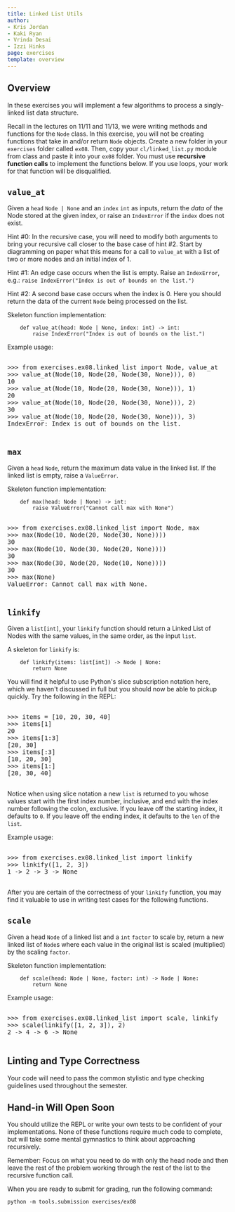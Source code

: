 ```yaml
---
title: Linked List Utils
author:
- Kris Jordan
- Kaki Ryan
- Vrinda Desai
- Izzi Hinks
page: exercises
template: overview
---
```


## Overview

In these exercises you will implement a few algorithms to process a singly-linked list data structure.

Recall in the lectures on 11/11 and 11/13, we were writing methods and functions for the `Node` class. In this exercise, you will not be creating functions that take in and/or return `Node` objects. Create a new folder in your `exercises` folder called `ex08`. Then, copy your `cl/linked_list.py` module from class and paste it into your `ex08` folder. You must use **recursive function calls** to implement the functions below. If you use loops, your work for that function will be disqualified.

## `value_at` 

Given a `head` `Node | None` and an `index` `int` as inputs, return the _data_ of the Node stored at the given index, or raise an `IndexError` if the `index` does not exist.

Hint #0: In the recursive case, you will need to modify both arguments to bring your recursive call closer to the base case of hint #2. Start by diagramming on paper what this means for a call to `value_at` with a list of two or more nodes and an initial index of 1.

Hint #1: An edge case occurs when the list is empty. Raise an `IndexError`, e.g.: `raise IndexError("Index is out of bounds on the list.")`

Hint #2: A second base case occurs when the index is 0. Here you should return the data of the current `Node` being processed on the list.

Skeleton function implementation:

~~~
    def value_at(head: Node | None, index: int) -> int:
        raise IndexError("Index is out of bounds on the list.")
~~~

Example usage:

<pre>
<div class="terminal">
>>> from exercises.ex08.linked_list import Node, value_at
>>> value_at(Node(10, Node(20, Node(30, None))), 0)
10
>>> value_at(Node(10, Node(20, Node(30, None))), 1)
20
>>> value_at(Node(10, Node(20, Node(30, None))), 2)
30
>>> value_at(Node(10, Node(20, Node(30, None))), 3)
IndexError: Index is out of bounds on the list.
</div>
</pre>

## `max` 

Given a `head` `Node`, return the maximum data value in the linked list. If the linked list is empty, raise a `ValueError`.

Skeleton function implementation:

~~~
    def max(head: Node | None) -> int:
        raise ValueError("Cannot call max with None")
~~~

<pre>
<div class="terminal">
>>> from exercises.ex08.linked_list import Node, max
>>> max(Node(10, Node(20, Node(30, None))))
30
>>> max(Node(10, Node(30, Node(20, None))))
30
>>> max(Node(30, Node(20, Node(10, None))))
30
>>> max(None)
ValueError: Cannot call max with None.
</div>
</pre>


## `linkify` 

Given a `list[int]`, your `linkify` function should return a Linked List of Nodes with the same values, in the same order, as the input `list`.

A skeleton for `linkify` is:

~~~
    def linkify(items: list[int]) -> Node | None:
        return None
~~~

You will find it helpful to use Python's slice subscription notation here, which we haven't discussed in full but you should now be able to pickup quickly. Try the following in the REPL:

<pre>
<div class="terminal">
>>> items = [10, 20, 30, 40]
>>> items[1]
20
>>> items[1:3]
[20, 30]
>>> items[:3]
[10, 20, 30]
>>> items[1:]
[20, 30, 40]
</div>
</pre>

Notice when using slice notation a new `list` is returned to you whose values start with the first index number, inclusive, and end with the index number following the colon, exclusive. If you leave off the starting index, it defaults to `0`. If you leave off the ending index, it defaults to the `len` of the `list`.

Example usage:

<pre>
<div class="terminal">
>>> from exercises.ex08.linked_list import linkify
>>> linkify([1, 2, 3])
1 -> 2 -> 3 -> None
</div>
</pre>

After you are certain of the correctness of your `linkify` function, you may find it valuable to use in writing test cases for the following functions.

## `scale` 

Given a head `Node` of a linked list and a `int` `factor` to scale by, return a new linked list of `Node`s where each value in the original list is scaled (multiplied) by the scaling `factor`.

Skeleton function implementation:

~~~
    def scale(head: Node | None, factor: int) -> Node | None:
        return None
~~~

Example usage:

<pre>
<div class="terminal">
>>> from exercises.ex08.linked_list import scale, linkify
>>> scale(linkify([1, 2, 3]), 2)
2 -> 4 -> 6 -> None
</div>
</pre>


## Linting and Type Correctness 

Your code will need to pass the common stylistic and type checking guidelines used throughout the semester.


## Hand-in Will Open Soon

You should utilize the REPL or write your own tests to be confident of your implementations. None of these functions require much code to complete, but will take some mental gymnastics to think about approaching recursively.

Remember: Focus on what you need to do with only the head node and then leave the rest of the problem working through the rest of the list to the recursive function call.

When you are ready to submit for grading, run the following command:

`python -m tools.submission exercises/ex08`





